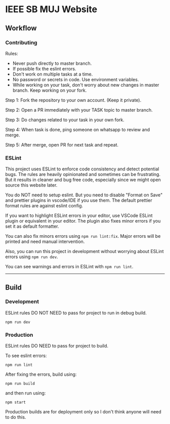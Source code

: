 # IEEE SB MUJ Website
## Workflow
### Contributing

Rules:
- Never push directly to master branch.
- If possible fix the eslint errors.
- Don't work on multiple tasks at a time.
- No password or secrets in code. Use environment variables.
- While working on your task, don't worry about new changes in master branch. Keep working on your fork.

Step 1: Fork the repository to your own account. (Keep it private).

Step 2: Open a PR immediately with your TASK topic to master branch.

Step 3: Do changes related to your task in your own fork.

Step 4: When task is done, ping someone on whatsapp to review and merge.

Step 5: After merge, open PR for next task and repeat.

### ESLint
This project uses ESLint to enforce code consistency and detect potential bugs. The rules are heavily opinionated and sometimes can be frustrating. But it results in cleaner and bug free code, especially since we might open source this website later.

You do NOT need to setup eslint. But you need to disable "Format on Save" and prettier plugins in vscode/IDE if you use them. The default prettier format rules are against eslint config. 

If you want to highlight ESLint errors in your editor, use VSCode ESLint plugin or equivalent in your editor. The plugin also fixes minor errors if you set it as default formatter. 

You can also fix minors errors using `npm run lint:fix`. Major errors will be printed and need manual intervention.

Also, you can run this project in development without worrying about ESLint errors using `npm run dev`.

You can see warnings and errors in ESLint with `npm run lint`.

---
## Build
### Development

ESLint rules DO NOT NEED to pass for project to run in debug build.

```npm run dev```
### Production

ESLint rules DO NEED to pass for project to build.

To see eslint errors:

```npm run lint```

After fixing the errors, build using:

```npm run build```

and then run using:

```npm start```

Production builds are for deployment only so I don't think anyone will need to do this.
